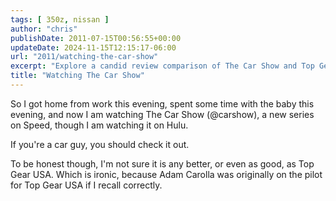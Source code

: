 ```yaml
---
tags: [ 350z, nissan ]
author: "chris"
publishDate: 2011-07-15T00:56:55+00:00
updateDate: 2024-11-15T12:15:17-06:00
url: "2011/watching-the-car-show"
excerpt: "Explore a candid review comparison of The Car Show and Top Gear USA, giving car enthusiasts a new show to consider."
title: "Watching The Car Show"
---
```


So I got home from work this evening, spent some time with the baby this evening, and now I am watching The Car Show (@carshow), a new series on Speed, though I am watching it on Hulu.

If you're a car guy, you should check it out.

To be honest though, I'm not sure it is any better, or even as good, as Top Gear USA. Which is ironic, because Adam Carolla was originally on the pilot for Top Gear USA if I recall correctly.
